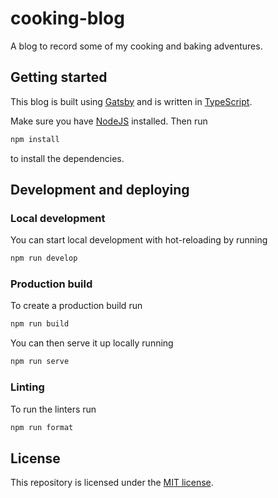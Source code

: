 # cooking-blog

A blog to record some of my cooking and baking adventures.

## Getting started

This blog is built using [Gatsby](https://www.gatsbyjs.org) and is written in [TypeScript](https://www.typescriptlang.org).

Make sure you have [NodeJS](https://nodejs.org/en/) installed. Then run

```bash
npm install
```

to install the dependencies.

## Development and deploying

### Local development

You can start local development with hot-reloading by running

```bash
npm run develop
```

### Production build

To create a production build run

```bash
npm run build
```

You can then serve it up locally running

```bash
npm run serve
```

### Linting

To run the linters run

```bash
npm run format
```

## License

This repository is licensed under the [MIT license](./LICENSE).
